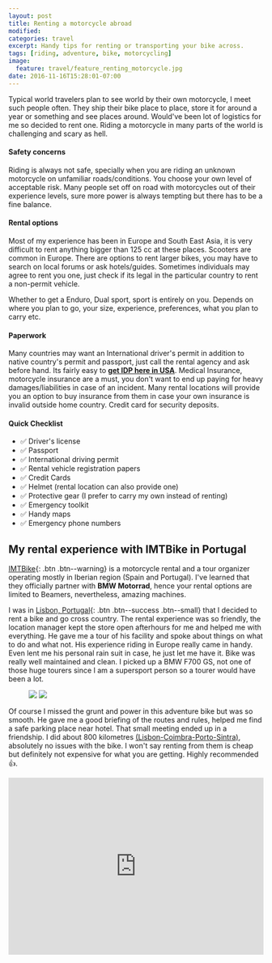 ```yaml
---
layout: post
title: Renting a motorcycle abroad
modified:
categories: travel
excerpt: Handy tips for renting or transporting your bike across.
tags: [riding, adventure, bike, motorcycling]
image:
  feature: travel/feature_renting_motorcycle.jpg
date: 2016-11-16T15:28:01-07:00
---
```


Typical world travelers plan to see world by their own motorcycle, I meet such people often. They ship their bike place to place, store it for around a year or something and see places around. Would've been lot of logistics for me so decided to rent one. Riding a motorcycle in many parts of the world is challenging and scary as hell.

#### Safety concerns
Riding is always not safe, specially when you are riding an unknown motorcycle on unfamiliar roads/conditions. You choose your own level of acceptable risk. Many people set off on road with motorcycles out of their experience levels, sure more power is always tempting but there has to be a fine balance.

#### Rental options
Most of my experience has been in Europe and South East Asia, it is very difficult to rent anything bigger than 125 cc at these places. Scooters are common in Europe. There are options to rent larger bikes, you may have to search on local forums or ask hotels/guides. Sometimes individuals may agree to rent you one, just check if its legal in the particular country to rent a non-permit vehicle.

Whether to get a Enduro, Dual sport, sport is entirely on you. Depends on where you plan to go, your size, experience, preferences, what you plan to carry etc.

#### Paperwork
Many countries may want an International driver's permit in addition to native country's permit and passport, just call the rental agency and ask before hand. Its fairly easy to [**get IDP here in USA**](https://www.usa.gov/visitors-driving). Medical Insurance, motorcycle insurance are a must, you don't want to end up paying for heavy damages/liabilities in case of an incident. Many rental locations will provide you an option to buy insurance from them in case your own insurance is invalid outside home country. Credit card for security deposits.

#### Quick Checklist
- :white_check_mark: Driver's license
- :white_check_mark: Passport
- :white_check_mark: International driving permit
- :white_check_mark: Rental vehicle registration papers
- :white_check_mark: Credit Cards
- :white_check_mark: Helmet (rental location can also provide one)
- :white_check_mark: Protective gear (I prefer to carry my own instead of renting)
- :white_check_mark: Emergency toolkit
- :white_check_mark: Handy maps
- :white_check_mark: Emergency phone numbers

## My rental experience with IMTBike in Portugal

[IMTBike](http://www.imtbike.com){: .btn .btn--warning} is a motorcycle rental and a tour organizer operating mostly in Iberian region (Spain and Portugal). I've learned that they officially partner with **BMW Motorrad**, hence your rental options are limited to Beamers, nevertheless, amazing machines.

I was in [Lisbon, Portugal](https://en.wikipedia.org/wiki/Lisbon){: .btn .btn--success .btn--small} that I decided to rent a bike and go cross country. The rental experience was so friendly, the location manager kept the store open afterhours for me and helped me with everything. He gave me a tour of his facility and spoke about things on what to do and what not. His experience riding in Europe really came in handy. Even lent me his personal rain suit in case, he just let me have it. Bike was really well maintained and clean. I picked up a BMW F700 GS, not one of those huge tourers since I am a supersport person so a tourer would have been a lot.

<figure class="half">
    <a href="https://farm1.staticflickr.com/748/31736778025_124d4e7b5b_b.jpg" title=""><img src="https://farm1.staticflickr.com/748/31736778025_124d4e7b5b_m.jpg"></a>
    <a href="https://farm1.staticflickr.com/546/31892084426_20aff0985d_b.jpg" title=""><img src="https://farm1.staticflickr.com/546/31892084426_20aff0985d_m.jpg"></a>
</figure>

Of course I missed the grunt and power in this adventure bike but was so smooth. He gave me a good briefing of the routes and rules, helped me find a safe parking place near hotel. That small meeting ended up in a friendship. I did about 800 kilometres <a href="https://www.google.com/maps/embed/v1/directions?origin=Lisbon,Portugal&destination=Lisbon,Portugal&waypoints=Coimbra,Portugal|Porto,Portugal|Sintra,Portugal&key={{ site.owner.google-maps }}" class="popup-gmaps">(Lisbon-Coimbra-Porto-Sintra)</a>, absolutely no issues with the bike. I won't say renting from them is cheap but definitely not expensive for what you are getting. Highly recommended :+1:.

<iframe
  width="100%"
  height="350"
  frameborder="0" style="border:0"
  name="Lisbon-Coimbra-Porto-Sintra-Lisbon"
  src="https://www.google.com/maps/embed/v1/directions?origin=Lisbon,Portugal&destination=Lisbon,Portugal&waypoints=Coimbra,Portugal|Porto,Portugal|Sintra,Portugal&key={{ site.owner.google-maps }}" allowfullscreen>
</iframe>